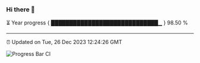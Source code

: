 ### Hi there 👋

⏳ Year progress { █████████████████████████████▁ } 98.50 %

---

⏰ Updated on Tue, 26 Dec 2023 12:24:26 GMT

![Progress Bar CI](https://github.com/liununu/liununu/workflows/Progress%20Bar%20CI/badge.svg)
